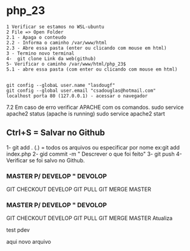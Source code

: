 # php_23
    1 Verificar se estamos no WSL-ubuntu 
    2 File => Open Folder
    2.1 - Apaga o conteudo
    2.2 - Informa o caminho /var/www/html
    2.3 - Abre essa pasta (enter ou clicando com mouse em html)
    3 - Termino novo terminal
    4-  git clone Link da web(github)
    5- Verificar o caminho /var/www/html/php_23$ 
    5.1 - abre essa pasta (com enter ou clicando com mouse em html)

    
    git config --globaL user.name "lasdougf"
    git config --global user.email "csadouglas@hotmail.com"
    localhost porta 80 (127.0.0.1) - acessar o navegador
7.2 Em caso de erro verificar APACHE com os comandos.
sudo service apache2 status (apache is running)
sudo service apache2 start


## Ctrl+S = Salvar no Github
1- git add . (.) = todos os arquivos ou especificar por nome ex:git add index.php
2- gid commit -m " Descrever o que foi feito"
3- git push
4- Verificar se foi salvo no Github.


### MASTER P/ DEVELOP " DEVOLOP

GIT CHECKOUT DEVELOP 
GIT PULL
GIT MERGE MASTER






### MASTER P/ DEVELOP " DEVOLOP

GIT CHECKOUT DEVELOP 
GIT PULL
GIT MERGE MASTER
Atualiza 


test
pdev

aqui
novo arquivo











